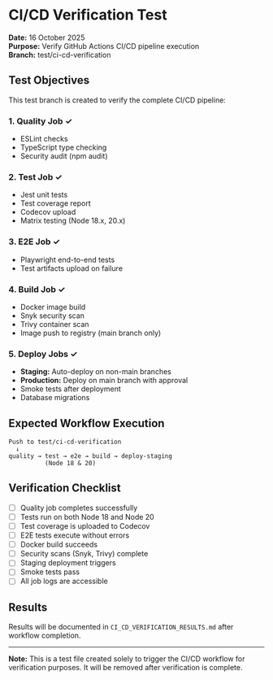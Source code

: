 # CI/CD Verification Test

**Date:** 16 October 2025  
**Purpose:** Verify GitHub Actions CI/CD pipeline execution  
**Branch:** test/ci-cd-verification

## Test Objectives

This test branch is created to verify the complete CI/CD pipeline:

### 1. Quality Job ✓
- ESLint checks
- TypeScript type checking
- Security audit (npm audit)

### 2. Test Job ✓
- Jest unit tests
- Test coverage report
- Codecov upload
- Matrix testing (Node 18.x, 20.x)

### 3. E2E Job ✓
- Playwright end-to-end tests
- Test artifacts upload on failure

### 4. Build Job ✓
- Docker image build
- Snyk security scan
- Trivy container scan
- Image push to registry (main branch only)

### 5. Deploy Jobs ✓
- **Staging:** Auto-deploy on non-main branches
- **Production:** Deploy on main branch with approval
- Smoke tests after deployment
- Database migrations

## Expected Workflow Execution

```
Push to test/ci-cd-verification
  ↓
quality → test → e2e → build → deploy-staging
          (Node 18 & 20)
```

## Verification Checklist

- [ ] Quality job completes successfully
- [ ] Tests run on both Node 18 and Node 20
- [ ] Test coverage is uploaded to Codecov
- [ ] E2E tests execute without errors
- [ ] Docker build succeeds
- [ ] Security scans (Snyk, Trivy) complete
- [ ] Staging deployment triggers
- [ ] Smoke tests pass
- [ ] All job logs are accessible

## Results

Results will be documented in `CI_CD_VERIFICATION_RESULTS.md` after workflow completion.

---

**Note:** This is a test file created solely to trigger the CI/CD workflow for verification purposes. It will be removed after verification is complete.
